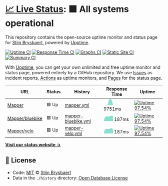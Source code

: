 # [📈 Live Status](https://stijnbrysbaert.github.io/upptime): <!--live status--> **🟩 All systems operational**

This repository contains the open-source uptime monitor and status page for [Stijn Brysbaert](https://www.linkedin.com/in/stijn-brysbaert/), powered by [Upptime](https://github.com/upptime/upptime).

[![Uptime CI](https://github.com/koj-co/upptime/workflows/Uptime%20CI/badge.svg)](https://github.com/koj-co/upptime/actions?query=workflow%3A%22Uptime+CI%22)
[![Response Time CI](https://github.com/koj-co/upptime/workflows/Response%20Time%20CI/badge.svg)](https://github.com/koj-co/upptime/actions?query=workflow%3A%22Response+Time+CI%22)
[![Graphs CI](https://github.com/koj-co/upptime/workflows/Graphs%20CI/badge.svg)](https://github.com/koj-co/upptime/actions?query=workflow%3A%22Graphs+CI%22)
[![Static Site CI](https://github.com/koj-co/upptime/workflows/Static%20Site%20CI/badge.svg)](https://github.com/koj-co/upptime/actions?query=workflow%3A%22Static+Site+CI%22)
[![Summary CI](https://github.com/koj-co/upptime/workflows/Summary%20CI/badge.svg)](https://github.com/koj-co/upptime/actions?query=workflow%3A%22Summary+CI%22)

With [Upptime](https://upptime.js.org), you can get your own unlimited and free uptime monitor and status page, powered entirely by a GitHub repository. We use [Issues](https://github.com/stijnbrysbaert/upptime/issues) as incident reports, [Actions](https://github.com/stijnbrysbaert/upptime/actions) as uptime monitors, and [Pages](https://stijnbrysbaert.github.io/upptime) for the status page.

<!--start: status pages-->
<!-- This summary is generated by Upptime (https://github.com/upptime/upptime) -->
<!-- Do not edit this manually, your changes will be overwritten -->

| URL                                                                       | Status | History                                                                                                     | Response Time                                                                        | Uptime                                                                                                                                                                                                                                      |
| ------------------------------------------------------------------------- | ------ | ----------------------------------------------------------------------------------------------------------- | ------------------------------------------------------------------------------------ | ------------------------------------------------------------------------------------------------------------------------------------------------------------------------------------------------------------------------------------------- |
| [Mapper](https://bluebike-mapper.azurewebsites.net/)                      | 🟩 Up  | [mapper.yml](https://github.com/stijnbrysbaert/upptime/commits/master/history/mapper.yml)                   | <img alt="Response time graph" src="./graphs/mapper.png" height="20"> 9751ms         | [![Uptime 97.54%](https://img.shields.io/endpoint?url=https%3A%2F%2Fraw.githubusercontent.com%2Fstijnbrysbaert%2Fupptime%2Fmaster%2Fapi%2Fmapper%2Fuptime.json)](https://stijnbrysbaert.github.io/upptime/history/mapper)                   |
| [Mapper/bluebike](https://bluebike-mapper.azurewebsites.net/bluebike.ttl) | 🟩 Up  | [mapper-bluebike.yml](https://github.com/stijnbrysbaert/upptime/commits/master/history/mapper-bluebike.yml) | <img alt="Response time graph" src="./graphs/mapper-bluebike.png" height="20"> 187ms | [![Uptime 97.54%](https://img.shields.io/endpoint?url=https%3A%2F%2Fraw.githubusercontent.com%2Fstijnbrysbaert%2Fupptime%2Fmaster%2Fapi%2Fmapper-bluebike%2Fuptime.json)](https://stijnbrysbaert.github.io/upptime/history/mapper-bluebike) |
| [Mapper/velo](https://bluebike-mapper.azurewebsites.net/)                 | 🟩 Up  | [mapper-velo.yml](https://github.com/stijnbrysbaert/upptime/commits/master/history/mapper-velo.yml)         | <img alt="Response time graph" src="./graphs/mapper-velo.png" height="20"> 187ms     | [![Uptime 97.54%](https://img.shields.io/endpoint?url=https%3A%2F%2Fraw.githubusercontent.com%2Fstijnbrysbaert%2Fupptime%2Fmaster%2Fapi%2Fmapper-velo%2Fuptime.json)](https://stijnbrysbaert.github.io/upptime/history/mapper-velo)         |

<!--end: status pages-->

[**Visit our status website →**](https://stijnbrysbaert.github.io/upptime)

## 📄 License

- Code: [MIT](./LICENSE) © [Stijn Brysbaert](https://www.linkedin.com/in/stijn-brysbaert/)
- Data in the `./history` directory: [Open Database License](https://opendatacommons.org/licenses/odbl/1-0/)
